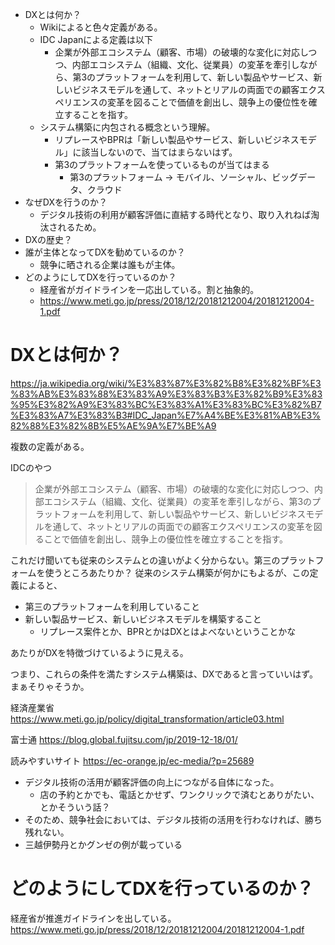 * DXとは何か？
  * Wikiによると色々定義がある。
  * IDC Japanによる定義は以下
    * 企業が外部エコシステム（顧客、市場）の破壊的な変化に対応しつつ、内部エコシステム（組織、文化、従業員）の変革を牽引しながら、第3のプラットフォームを利用して、新しい製品やサービス、新しいビジネスモデルを通して、ネットとリアルの両面での顧客エクスペリエンスの変革を図ることで価値を創出し、競争上の優位性を確立することを指す。
  * システム構築に内包される概念という理解。
    * リプレースやBPRは「新しい製品やサービス、新しいビジネスモデル」に該当しないので、当てはまらないはず。
    * 第3のプラットフォームを使っているものが当てはまる
      * 第3のプラットフォーム → モバイル、ソーシャル、ビッグデータ、クラウド
* なぜDXを行うのか？
  * デジタル技術の利用が顧客評価に直結する時代となり、取り入れねば淘汰されるため。
* DXの歴史？
* 誰が主体となってDXを勧めているのか？
  * 競争に晒される企業は誰もが主体。
* どのようにしてDXを行っているのか？
  * 経産省がガイドラインを一応出している。割と抽象的。
  * https://www.meti.go.jp/press/2018/12/20181212004/20181212004-1.pdf

# DXとは何か？

https://ja.wikipedia.org/wiki/%E3%83%87%E3%82%B8%E3%82%BF%E3%83%AB%E3%83%88%E3%83%A9%E3%83%B3%E3%82%B9%E3%83%95%E3%82%A9%E3%83%BC%E3%83%A1%E3%83%BC%E3%82%B7%E3%83%A7%E3%83%B3#IDC_Japan%E7%A4%BE%E3%81%AB%E3%82%88%E3%82%8B%E5%AE%9A%E7%BE%A9

複数の定義がある。

IDCのやつ

> 企業が外部エコシステム（顧客、市場）の破壊的な変化に対応しつつ、内部エコシステム（組織、文化、従業員）の変革を牽引しながら、第3のプラットフォームを利用して、新しい製品やサービス、新しいビジネスモデルを通して、ネットとリアルの両面での顧客エクスペリエンスの変革を図ることで価値を創出し、競争上の優位性を確立することを指す。

これだけ聞いても従来のシステムとの違いがよく分からない。第三のプラットフォームを使うところあたりか？
従来のシステム構築が何かにもよるが、この定義によると、
* 第三のプラットフォームを利用していること
* 新しい製品サービス、新しいビジネスモデルを構築すること
  * リプレース案件とか、BPRとかはDXとはよべないということかな
  
あたりがDXを特徴づけているように見える。

つまり、これらの条件を満たすシステム構築は、DXであると言っていいはず。
まぁそりゃそうか。

経済産業省
https://www.meti.go.jp/policy/digital_transformation/article03.html

富士通
https://blog.global.fujitsu.com/jp/2019-12-18/01/

読みやすいサイト
https://ec-orange.jp/ec-media/?p=25689
* デジタル技術の活用が顧客評価の向上につながる自体になった。
  * 店の予約とかでも、電話とかせず、ワンクリックで済むとありがたい、とかそういう話？
* そのため、競争社会においては、デジタル技術の活用を行わなければ、勝ち残れない。
* 三越伊勢丹とかグンゼの例が載っている

# どのようにしてDXを行っているのか？

経産省が推進ガイドラインを出している。
https://www.meti.go.jp/press/2018/12/20181212004/20181212004-1.pdf
